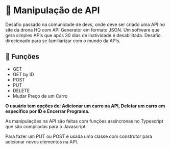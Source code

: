 <h1> 🔧 Manipulação de API  </h1>
<p> Desafio passado na comunidade de devs, onde deve ser criado uma API no site da drona HQ com API Generator em formato JSON. Um software que gera simples APIs 
  que após 30 dias de inatividade é desabilitada. Desafio direcionado para se familiarizar com o mundo da APIs.</p>

<h2> 🧰 Funções</h2>
<ul>
  <li>GET</li>
  <li>GET by ID</li>
  <li>POST</li>
  <li>PUT</li>
  <li>DELETE</li>
  <li>Mudar Preço de um Carro</li>
</ul>

<strong>O usuário tem opções de: Adicionar um carro na API, Deletar um carro em específico por ID e Encerrar Programa.</strong>

<p>As manipulações na API são feitas com funções assíncronas no Typescript que são compiladas para o Javascript.</p>
<p>Para fazer um PUT ou POST é usada uma classe com construtor para adicionar novos elementos na API.</p>

